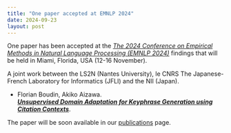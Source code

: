 ```yaml
---
title: "One paper accepted at EMNLP 2024"
date: 2024-09-23
layout: post
---
```


One paper has been accepted at the *[The 2024 Conference on Empirical Methods in Natural Language Processing (EMNLP 2024)](https://2024.emnlp.org/)* findings that will be held in Miami, Florida, USA (12-16 November).

A joint work between the LS2N (Nantes University), le CNRS The Japanese-French Laboratory for Informatics (JFLI) and the NII (Japan).

- Florian Boudin, Akiko Aizawa.<br />
*[**Unsupervised Domain Adaptation for Keyphrase Generation using Citation Contexts**](https://arxiv.org/abs/2409.13266)*.

The paper will be soon available in our [publications](/publications.html) page.
